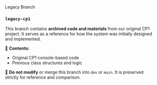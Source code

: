 Legacy Branch

### `legacy-cp1`
This branch contains **archived code and materials** from our original CP1 project. It serves as a reference for how the system was initially designed and implemented.

📌 **Contents:**
- Original CP1 console-based code
- Previous class structures and logic

🛑 **Do not modify** or merge this branch into `dev` or `main`. It is preserved strictly for reference and comparison.
